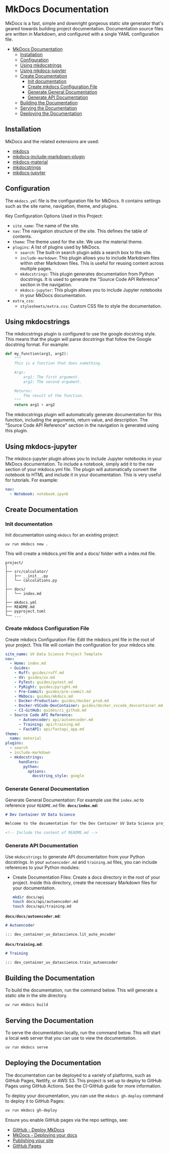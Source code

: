 # MkDocs Documentation

MkDocs is a fast, simple and downright gorgeous static site generator that's geared towards building project documentation. Documentation source files are written in Markdown, and configured with a single YAML configuration file.

- [MkDocs Documentation](#mkdocs-documentation)
  - [Installation](#installation)
  - [Configuration](#configuration)
  - [Using mkdocstrings](#using-mkdocstrings)
  - [Using mkdocs-jupyter](#using-mkdocs-jupyter)
  - [Create Documentation](#create-documentation)
    - [Init documentation](#init-documentation)
    - [Create mkdocs Configuration File](#createmkdocsconfiguration-file)
    - [Generate General Documentation](#generate-general-documentation)
    - [Generate API Documentation](#generate-api-documentation)
  - [Building the Documentation](#building-the-documentation)
  - [Serving the Documentation](#serving-the-documentation)
  - [Deploying the Documentation](#deploying-the-documentation)

## Installation

MkDocs and the related extensions are used:

- [mkdocs](https://www.mkdocs.org/)
- [mkdocs-include-markdown-plugin](https://github.com/mondeja/mkdocs-include-markdown-plugin#documentation)
- [mkdocs-material](https://squidfunk.github.io/mkdocs-material/)
- [mkdocstrings](https://mkdocstrings.github.io/)
- [mkdocs-jupyter](https://github.com/danielfrg/mkdocs-jupyter)

## Configuration

The `mkdocs.yml` file is the configuration file for MkDocs. It contains settings such as the site name, navigation, theme, and plugins.

Key Configuration Options Used in this Project:

- `site_name`: The name of the site.
- `nav`: The navigation structure of the site. This defines the table of contents.
- `theme`: The theme used for the site. We use the material theme.
- `plugins`: A list of plugins used by MkDocs.
    - `search`: The built-in search plugin adds a search box to the site.
    - `include-markdown`: This plugin allows you to include Markdown files within other Markdown files. This is useful for reusing content across multiple pages.
    - `mkdocstrings`: This plugin generates documentation from Python docstrings. It is used to generate the "Source Code API Reference" section in the navigation.
    - `mkdocs-jupyter`: This plugin allows you to include Jupyter notebooks in your MkDocs documentation.
- `extra_css`:
    - `stylesheets/extra.css`: Custom CSS file to style the documentation.

## Using mkdocstrings

The mkdocstrings plugin is configured to use the google docstring style. This means that the plugin will parse docstrings that follow the Google docstring format. For example:

```Python
def my_function(arg1, arg2):
    """
    This is a function that does something.

    Args:
        arg1: The first argument.
        arg2: The second argument.

    Returns:
        The result of the function.
    """
    return arg1 + arg2
```

The mkdocstrings plugin will automatically generate documentation for this function, including the arguments, return value, and description. The "Source Code API Reference" section in the navigation is generated using this plugin.

## Using mkdocs-jupyter

The mkdocs-jupyter plugin allows you to include Jupyter notebooks in your MkDocs documentation. To include a notebook, simply add it to the nav section of your mkdocs.yml file. The plugin will automatically convert the notebook to HTML and include it in your documentation. This is very useful for tutorials. For example:

```yaml
nav:
  - Notebook: notebook.ipynb
```

## Create Documentation

### Init documentation

Init documentation using `mkdocs` for an existing project:

```shell
uv run mkdocs new .
```

This will create a mkdocs.yml file and a docs/ folder with a index.md file.

```Text
project/
│
├── src/calculator/
│   ├── __init__.py
│   └── calculations.py
│
├── docs/
│   └── index.md
│
├── mkdocs.yml
├── README.md
├── pyproject.toml
└── ...
```

### Create mkdocs Configuration File

Create mkdocs Configuration File: Edit the mkdocs.yml file in the root of your project. This file will contain the configuration for your mkdocs site.

```yaml
site_name: UV Data Science Project Template
nav:
  - Home: index.md
  - Guides:
    - Ruff: guides/ruff.md
    - UV: guides/uv.md
    - PyTest: guides/pytest.md
    - PyRight: guides/pyright.md
    - Pre-Commit: guides/pre-commit.md
    - MkDocs: guides/mkdocs.md
    - Docker-Production: guides/docker_prod.md
    - Docker-VSCode-DevContainer: guides/docker_vscode_devcontainer.md
    - CI-GitHub: guides/ci_github.md
  - Source Code API Reference:
      - Autoencoder: api/autoencoder.md
      - Training: api/training.md
      - FastAPI: api/fastapi_app.md
theme:
  name: material
plugins:
  - search
  - include-markdown
  - mkdocstrings:
      handlers:
        python:
          options:
            docstring_style: google
```

### Generate General Documentation

Generate General Documentation: For example use the `index.md` to reference your `README.md` file.
**`docs/index.md`:**

```md
# Dev Container UV Data Science

Welcome to the documentation for the Dev Container UV Data Science project.

<!-- Include the content of README.md -->
```

### Generate API Documentation

Use `mkdocstrings` to generate API documentation from your Python docstrings. In your `autoencoder.md` and `training.md` files, you can include references to your Python modules:

- Create Documentation Files: Create a docs directory in the root of your project. Inside this directory, create the necessary Markdown files for your documentation.

    ```bash
    mkdir docs/api
    touch docs/api/autoencoder.md
    touch docs/api/training.md
    ```

**`docs/docs/autoencoder.md`:**

```Markdown
# Autoencoder

::: dev_container_uv_datascience.lit_auto_encoder
```

**`docs/training.md`:**

```Markdown
# Training

::: dev_container_uv_datascience.train_autoencoder
```

## Building the Documentation

To build the documentation, run the command below. This will generate a static site in the site directory.

```bash
uv run mkdocs build
```

## Serving the Documentation

To serve the documentation locally, run the command below. This will start a local web server that you can use to view the documentation.

```bash
uv run mkdocs serve
```

## Deploying the Documentation

The documentation can be deployed to a variety of platforms, such as GitHub Pages, Netlify, or AWS S3. This project is set up to deploy to GitHub Pages using GitHub Actions. See the CI-GitHub guide for more information.

To deploy your documentation, you can use the `mkdocs gh-deploy` command to deploy it to GitHub Pages:

```bash
uv run mkdocs gh-deploy
```

Ensure you enable GitHub pages via the repo settings, see:

- [GitHub - Deploy MkDocs](https://github.com/marketplace/actions/deploy-mkdocs)
- [MkDocs - Deploying your docs](https://www.mkdocs.org/user-guide/deploying-your-docs/#read-the-docs)
- [Publishing your site](https://squidfunk.github.io/mkdocs-material/publishing-your-site/?h=deploy#with-github-actions)
- [GitHub Pages](https://pages.github.com/)
